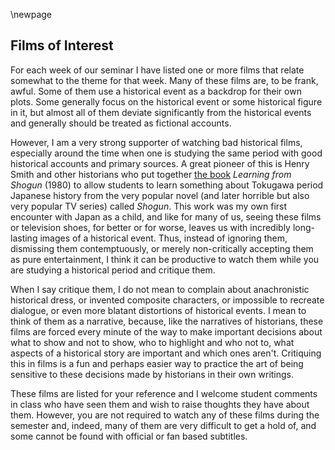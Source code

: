 \newpage

## Films of Interest

For each week of our seminar I have listed one or more films that relate somewhat to the theme for that week. Many of these films are, to be frank, awful. Some of them use a historical event as a backdrop for their own plots. Some generally focus on the historical event or some historical figure in it, but almost all of them deviate significantly from the historical events and generally should be treated as fictional accounts.

However, I am a very strong supporter of watching bad historical films, especially around the time when one is studying the same period with good historical accounts and primary sources. A great pioneer of this is Henry Smith and other historians who put together [the book](http://www.columbia.edu/~hds2/learning/) *Learning from Shogun* (1980) to allow students to learn something about Tokugawa period Japanese history from the very popular novel (and later horrible but also very popular TV series) called *Shogun*. This work was my own first encounter with Japan as a child, and like for many of us, seeing these films or television shoes, for better or for worse, leaves us with incredibly long-lasting images of a historical event. Thus, instead of ignoring them, dismissing them contemptuously, or merely non-critically accepting them as pure entertainment, I think it can be productive to watch them while you are studying a historical period and critique them. 

When I say critique them, I do not mean to complain about anachronistic historical dress, or invented composite characters, or impossible to recreate dialogue, or even more blatant distortions of historical events. I mean to think of them as a narrative, because, like the narratives of historians, these films are forced every minute of the way to make important decisions about what to show and not to show, who to highlight and who not to, what aspects of a historical story are important and which ones aren't. Critiquing this in films is a fun and perhaps easier way to practice the art of being sensitive to these decisions made by historians in their own writings.

These films are listed for your reference and I welcome student comments in class who have seen them and wish to raise thoughts they have about them. However, you are not required to watch any of these films during the semester and, indeed, many of them are very difficult to get a hold of, and some cannot be found with official or fan based subtitles. 
